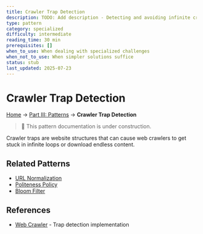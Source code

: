 ```yaml
---
title: Crawler Trap Detection
description: TODO: Add description - Detecting and avoiding infinite crawling loops
type: pattern
category: specialized
difficulty: intermediate
reading_time: 30 min
prerequisites: []
when_to_use: When dealing with specialized challenges
when_not_to_use: When simpler solutions suffice
status: stub
last_updated: 2025-07-23
---
```

# Crawler Trap Detection


<!-- Navigation -->
[Home](../introduction/index.md) → [Part III: Patterns](index.md) → **Crawler Trap Detection**

> 🚧 This pattern documentation is under construction.

Crawler traps are website structures that can cause web crawlers to get stuck in infinite loops or download endless content.

## Related Patterns
- [URL Normalization](url-normalization.md)
- [Politeness Policy](politeness.md)
- [Bloom Filter](bloom-filter.md)

## References
- [Web Crawler](../case-studies/web-crawler.md) - Trap detection implementation